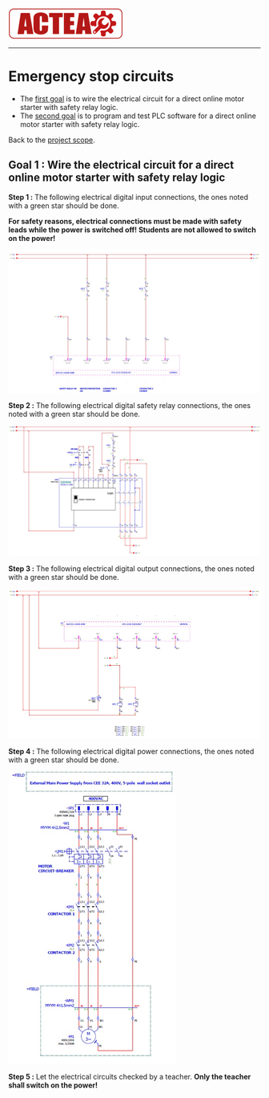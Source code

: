 ![ACTEA](/Logo_ACTEA_2.png)
_____________________________________
# Emergency stop circuits
-   The [first goal](Ex06/Subchapter04_01.md) is to wire the electrical circuit for a direct online motor starter with safety relay logic.
-   The [second goal](Ex06/Subchapter04_02.md)  is to program and test PLC software for a direct online motor starter with safety relay logic.

Back to the [project scope](Ex06/Subchapter04.md).

## Goal 1 : Wire the electrical circuit for a direct online motor starter with safety relay logic
**Step 1 :** The following electrical digital input connections, the ones noted with a green star should be done.

**For safety reasons, electrical connections must be made with safety leads while the power is switched off! Students are not allowed to switch on the power!**

![DOL inputs](../Ex06/Images/DOL_inputs.jpg)

**Step 2 :** The following electrical digital safety relay connections, the ones noted with a green star should be done.

![DOL outputs](../Ex06/Images/DOL_ns.jpg)

**Step 3 :** The following electrical digital output connections, the ones noted with a green star should be done.

![DOL outputs](../Ex06/Images/DOL_outputs.jpg)

**Step 4 :** The following electrical digital power connections, the ones noted with a green star should be done.

![DOL power circuit](../Ex06/Images/DOL_power.jpg)

**Step 5 :** Let the electrical circuits checked by a teacher. **Only the teacher shall switch on the power!**

